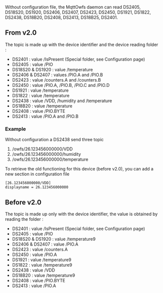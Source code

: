 Without configuration file, the MqttOwfs daemon can read DS2405, DS18S20, DS1920, DS2406, DS2407, DS2423, DS2450, DS1921, DS1822, DS2438, DS18B20, DS2408, DS2413, DS18B25, DS2401.

## From v2.0
The topic is made up with the device identifier and the device reading folder :
 - DS2401 : value /IsPresent (Special folder, see Configuration page)
 - DS2405 : value /PIO
 - DS18S20 & DS1920 : value /temperature
 - DS2406 & DS2407 : values /PIO.A and /PIO.B
 - DS2423 : value /counters.A and /counters.B
 - DS2450 : value /PIO.A, /PIO.B, /PIO.C and /PIO.D
 - DS1921 : value /temperature
 - DS1822 : value /temperature
 - DS2438 : value /VDD, /humidity and /temperature
 - DS18B20 : value /temperature
 - DS2408 : value /PIO.BYTE
 - DS2413 : value /PIO.A and /PIO.B

### Example
Without configuration a DS2438 send three topic
1. /owfs/26.123456000000/VDD
1. /owfs/26.123456000000/humidity
1. /owfs/26.123456000000/temperature

To retrieve the old functioning for this device (before v2.0), you can add a new section in configuration file
```
[26.123456000000/VDD]
displayname = 26.123456000000
```
## Before v2.0
The topic is made up only with the device identifier, the value is obtained by reading the folder :
 - DS2401 : value /IsPresent (Special folder, see Configuration page)
 - DS2405 : value /PIO
 - DS18S20 & DS1920 : value /temperature9
 - DS2406 & DS2407 : value /PIO.A
 - DS2423 : value /counters.A
 - DS2450 : value /PIO.A
 - DS1921 : value /temperature9
 - DS1822 : value /temperature9
 - DS2438 : value /VDD
 - DS18B20 : value /temperature9
 - DS2408 : value /PIO.BYTE
 - DS2413 : value /PIO.A
